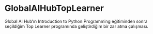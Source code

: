 # GlobalAIHubTopLearner

Global AI Hub'ın Introduction to Python Programming eğitiminden sonra seçildiğim Top Learner programında geliştirdiğim bir zar atma çalışması.
